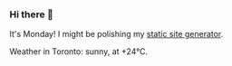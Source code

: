 ### Hi there :wave:

It's Monday! I might be polishing my [static site generator](https://github.com/bewuethr/pandoc-bash-blog).

Weather in Toronto: sunny, at +24°C.
